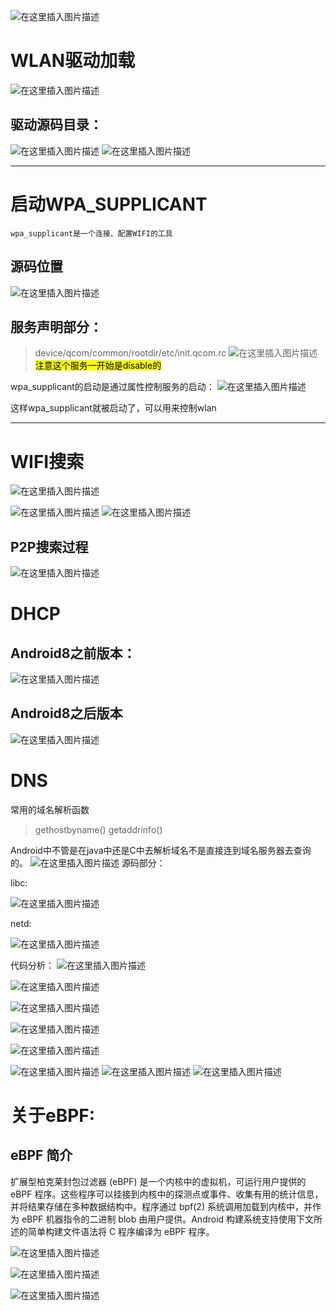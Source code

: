 
![在这里插入图片描述](https://img-blog.csdnimg.cn/20210124145441428.png?x-oss-process=image/watermark,type_ZmFuZ3poZW5naGVpdGk,shadow_10,text_aHR0cHM6Ly9ibG9nLmNzZG4ubmV0L3dlaXhpbl80Mjk3ODY2Mg==,size_16,color_FFFFFF,t_70)



# WLAN驱动加载

![在这里插入图片描述](https://img-blog.csdnimg.cn/20210124133737508.png?x-oss-process=image/watermark,type_ZmFuZ3poZW5naGVpdGk,shadow_10,text_aHR0cHM6Ly9ibG9nLmNzZG4ubmV0L3dlaXhpbl80Mjk3ODY2Mg==,size_16,color_FFFFFF,t_70)
## 驱动源码目录：
![在这里插入图片描述](https://img-blog.csdnimg.cn/2021012413432885.png?x-oss-process=image/watermark,type_ZmFuZ3poZW5naGVpdGk,shadow_10,text_aHR0cHM6Ly9ibG9nLmNzZG4ubmV0L3dlaXhpbl80Mjk3ODY2Mg==,size_16,color_FFFFFF,t_70)
![在这里插入图片描述](https://img-blog.csdnimg.cn/2021012413444186.png)


-----


# 启动WPA_SUPPLICANT
	wpa_supplicant是一个连接、配置WIFI的工具

## 源码位置
![在这里插入图片描述](https://img-blog.csdnimg.cn/20210124135514823.png?x-oss-process=image/watermark,type_ZmFuZ3poZW5naGVpdGk,shadow_10,text_aHR0cHM6Ly9ibG9nLmNzZG4ubmV0L3dlaXhpbl80Mjk3ODY2Mg==,size_16,color_FFFFFF,t_70)
## 服务声明部分：
>device/qcom/common/rootdir/etc/init.qcom.rc
![在这里插入图片描述](https://img-blog.csdnimg.cn/20210124135714206.png?x-oss-process=image/watermark,type_ZmFuZ3poZW5naGVpdGk,shadow_10,text_aHR0cHM6Ly9ibG9nLmNzZG4ubmV0L3dlaXhpbl80Mjk3ODY2Mg==,size_16,color_FFFFFF,t_70)
<mark>注意这个服务一开始是disable的<mark/>

wpa_supplicant的启动是通过属性控制服务的启动：
![在这里插入图片描述](https://img-blog.csdnimg.cn/20210124142345304.png?x-oss-process=image/watermark,type_ZmFuZ3poZW5naGVpdGk,shadow_10,text_aHR0cHM6Ly9ibG9nLmNzZG4ubmV0L3dlaXhpbl80Mjk3ODY2Mg==,size_16,color_FFFFFF,t_70)

这样wpa_supplicant就被启动了，可以用来控制wlan

------

# WIFI搜索
![在这里插入图片描述](https://img-blog.csdnimg.cn/2021012415585555.png?x-oss-process=image/watermark,type_ZmFuZ3poZW5naGVpdGk,shadow_10,text_aHR0cHM6Ly9ibG9nLmNzZG4ubmV0L3dlaXhpbl80Mjk3ODY2Mg==,size_16,color_FFFFFF,t_70)

![在这里插入图片描述](https://img-blog.csdnimg.cn/20210124160613895.png?x-oss-process=image/watermark,type_ZmFuZ3poZW5naGVpdGk,shadow_10,text_aHR0cHM6Ly9ibG9nLmNzZG4ubmV0L3dlaXhpbl80Mjk3ODY2Mg==,size_16,color_FFFFFF,t_70)
![在这里插入图片描述](https://img-blog.csdnimg.cn/2021012416080559.png?x-oss-process=image/watermark,type_ZmFuZ3poZW5naGVpdGk,shadow_10,text_aHR0cHM6Ly9ibG9nLmNzZG4ubmV0L3dlaXhpbl80Mjk3ODY2Mg==,size_16,color_FFFFFF,t_70)

## P2P搜索过程

![在这里插入图片描述](https://img-blog.csdnimg.cn/20210125103155853.png?x-oss-process=image/watermark,type_ZmFuZ3poZW5naGVpdGk,shadow_10,text_aHR0cHM6Ly9ibG9nLmNzZG4ubmV0L3dlaXhpbl80Mjk3ODY2Mg==,size_16,color_FFFFFF,t_70)


# DHCP
## Android8之前版本：
![在这里插入图片描述](https://img-blog.csdnimg.cn/20210124162222120.png?x-oss-process=image/watermark,type_ZmFuZ3poZW5naGVpdGk,shadow_10,text_aHR0cHM6Ly9ibG9nLmNzZG4ubmV0L3dlaXhpbl80Mjk3ODY2Mg==,size_16,color_FFFFFF,t_70)


## Android8之后版本
![在这里插入图片描述](https://img-blog.csdnimg.cn/20210124161608938.png?x-oss-process=image/watermark,type_ZmFuZ3poZW5naGVpdGk,shadow_10,text_aHR0cHM6Ly9ibG9nLmNzZG4ubmV0L3dlaXhpbl80Mjk3ODY2Mg==,size_16,color_FFFFFF,t_70)



# DNS
常用的域名解析函数

>gethostbyname()
>getaddrinfo()


Android中不管是在java中还是C中去解析域名不是直接连到域名服务器去查询的。
![在这里插入图片描述](https://img-blog.csdnimg.cn/202101241631039.png?x-oss-process=image/watermark,type_ZmFuZ3poZW5naGVpdGk,shadow_10,text_aHR0cHM6Ly9ibG9nLmNzZG4ubmV0L3dlaXhpbl80Mjk3ODY2Mg==,size_16,color_FFFFFF,t_70)
源码部分：

libc:


![在这里插入图片描述](https://img-blog.csdnimg.cn/20210125104409520.png?x-oss-process=image/watermark,type_ZmFuZ3poZW5naGVpdGk,shadow_10,text_aHR0cHM6Ly9ibG9nLmNzZG4ubmV0L3dlaXhpbl80Mjk3ODY2Mg==,size_16,color_FFFFFF,t_70)

netd:


![在这里插入图片描述](https://img-blog.csdnimg.cn/20210124163333265.png?x-oss-process=image/watermark,type_ZmFuZ3poZW5naGVpdGk,shadow_10,text_aHR0cHM6Ly9ibG9nLmNzZG4ubmV0L3dlaXhpbl80Mjk3ODY2Mg==,size_16,color_FFFFFF,t_70)


代码分析：
![在这里插入图片描述](https://img-blog.csdnimg.cn/20210125104831108.png?x-oss-process=image/watermark,type_ZmFuZ3poZW5naGVpdGk,shadow_10,text_aHR0cHM6Ly9ibG9nLmNzZG4ubmV0L3dlaXhpbl80Mjk3ODY2Mg==,size_16,color_FFFFFF,t_70)

![在这里插入图片描述](https://img-blog.csdnimg.cn/20210125105015520.png?x-oss-process=image/watermark,type_ZmFuZ3poZW5naGVpdGk,shadow_10,text_aHR0cHM6Ly9ibG9nLmNzZG4ubmV0L3dlaXhpbl80Mjk3ODY2Mg==,size_16,color_FFFFFF,t_70)

![在这里插入图片描述](https://img-blog.csdnimg.cn/20210125105042621.png?x-oss-process=image/watermark,type_ZmFuZ3poZW5naGVpdGk,shadow_10,text_aHR0cHM6Ly9ibG9nLmNzZG4ubmV0L3dlaXhpbl80Mjk3ODY2Mg==,size_16,color_FFFFFF,t_70)


![在这里插入图片描述](https://img-blog.csdnimg.cn/20210125110136233.png)

![在这里插入图片描述](https://img-blog.csdnimg.cn/20210125110250515.png)

![在这里插入图片描述](https://img-blog.csdnimg.cn/2021012511075622.png)
![在这里插入图片描述](https://img-blog.csdnimg.cn/2021012511071968.png)
![在这里插入图片描述](https://img-blog.csdnimg.cn/20210125111053916.png?x-oss-process=image/watermark,type_ZmFuZ3poZW5naGVpdGk,shadow_10,text_aHR0cHM6Ly9ibG9nLmNzZG4ubmV0L3dlaXhpbl80Mjk3ODY2Mg==,size_16,color_FFFFFF,t_70)



# 关于eBPF:

## eBPF 简介
扩展型柏克莱封包过滤器 (eBPF) 是一个内核中的虚拟机，可运行用户提供的 eBPF 程序。这些程序可以挂接到内核中的探测点或事件、收集有用的统计信息，并将结果存储在多种数据结构中。程序通过 bpf(2) 系统调用加载到内核中，并作为 eBPF 机器指令的二进制 blob 由用户提供。Android 构建系统支持使用下文所述的简单构建文件语法将 C 程序编译为 eBPF 程序。


![在这里插入图片描述](https://img-blog.csdnimg.cn/20210124163705369.png?x-oss-process=image/watermark,type_ZmFuZ3poZW5naGVpdGk,shadow_10,text_aHR0cHM6Ly9ibG9nLmNzZG4ubmV0L3dlaXhpbl80Mjk3ODY2Mg==,size_16,color_FFFFFF,t_70)

![在这里插入图片描述](https://img-blog.csdnimg.cn/20210124164113284.png?x-oss-process=image/watermark,type_ZmFuZ3poZW5naGVpdGk,shadow_10,text_aHR0cHM6Ly9ibG9nLmNzZG4ubmV0L3dlaXhpbl80Mjk3ODY2Mg==,size_16,color_FFFFFF,t_70)


![在这里插入图片描述](https://img-blog.csdnimg.cn/20210124163951734.png)
